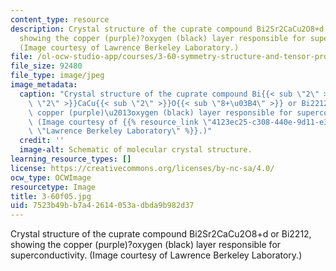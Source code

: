 ```yaml
---
content_type: resource
description: Crystal structure of the cuprate compound Bi2Sr2CaCu2O8+d or Bi2212,
  showing the copper (purple)?oxygen (black) layer responsible for superconductivity.
  (Image courtesy of Lawrence Berkeley Laboratory.)
file: /ol-ocw-studio-app/courses/3-60-symmetry-structure-and-tensor-properties-of-materials-fall-2005/7523b49bb7a42614053adbda9b982d37_3-60f05.jpg
file_size: 92480
file_type: image/jpeg
image_metadata:
  caption: "Crystal structure of the cuprate compound Bi{{< sub \"2\" >}}Sr{{< sub\
    \ \"2\" >}}CaCu{{< sub \"2\" >}}O{{< sub \"8+\u03B4\" >}} or Bi2212, showing the\
    \ copper (purple)\u2013oxygen (black) layer responsible for superconductivity.\
    \ (Image courtesy of {{% resource_link \"4123ec25-c308-440e-9d11-e3aa4ff61dfa\"\
    \ \"Lawrence Berkeley Laboratory\" %}}.)"
  credit: ''
  image-alt: Schematic of molecular crystal structure.
learning_resource_types: []
license: https://creativecommons.org/licenses/by-nc-sa/4.0/
ocw_type: OCWImage
resourcetype: Image
title: 3-60f05.jpg
uid: 7523b49b-b7a4-2614-053a-dbda9b982d37
---
```

Crystal structure of the cuprate compound Bi2Sr2CaCu2O8+d or Bi2212, showing the copper (purple)?oxygen (black) layer responsible for superconductivity. (Image courtesy of Lawrence Berkeley Laboratory.)